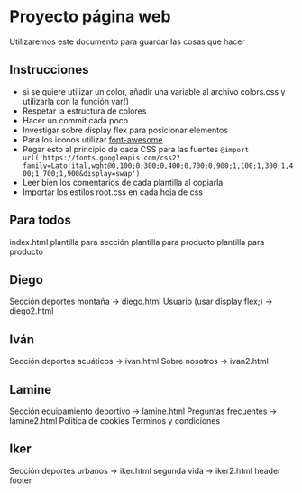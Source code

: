 # Proyecto página web
Utilizaremos este documento para guardar las cosas que hacer

## Instrucciones
- si se quiere utilizar un color, añadir una variable al archivo colors.css y utilizarla con la función var()
- Respetar la estructura de colores
- Hacer un commit cada poco
- Investigar sobre display flex para posicionar elementos
- Para los iconos utilizar [font-awesome](https://fontawesome.com/search)
- Pegar esto al principio de cada CSS para las fuentes `@import url('https://fonts.googleapis.com/css2?family=Lato:ital,wght@0,100;0,300;0,400;0,700;0,900;1,100;1,300;1,400;1,700;1,900&display=swap')`
- Leer bien los comentarios de cada plantilla al copiarla
- Importar los estilos root.css en cada hoja de css

## Para todos
index.html
plantilla para sección
plantilla para producto
plantilla para producto
## Diego
Sección deportes montaña -> diego.html
Usuario (usar display:flex;) -> diego2.html
## Iván
Sección deportes acuáticos -> ivan.html
Sobre nosotros -> ivan2.html
## Lamine
Sección equipamiento deportivo -> lamine.html
Preguntas frecuentes -> lamine2.html
Politica de cookies
Terminos y condiciones 
## Iker
Sección deportes urbanos -> iker.html
segunda vida -> iker2.html
header
footer
